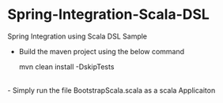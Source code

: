 Spring-Integration-Scala-DSL
============================

Spring Integration using Scala DSL Sample

- Build the maven project using the below command 

	mvn clean install -DskipTests

<br>
- Simply run the file BootstrapScala.scala as a scala Applicaiton
